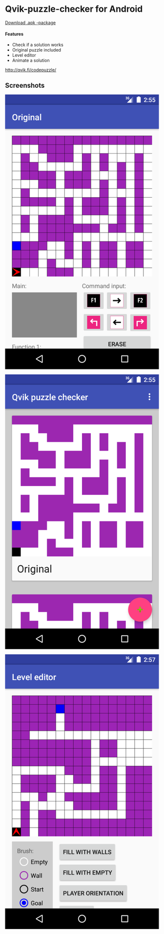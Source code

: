 # Qvik-puzzle-checker for Android

[Download .apk -package](https://github.com/vetoketju/Qvik-puzzle-checker/releases/download/1.0/app-debug.apk)

#### Features
- Check if a solution works
- Original puzzle included
- Level editor
- Animate a solution

http://qvik.fi/codepuzzle/

## Screenshots
![Screenshot 1](/screen1.png?raw=true "Solution checker")

![Screenshot 2](/screen2.png?raw=true "List of levels")

![Screenshot 3](/screen3.png?raw=true "Level editor")

